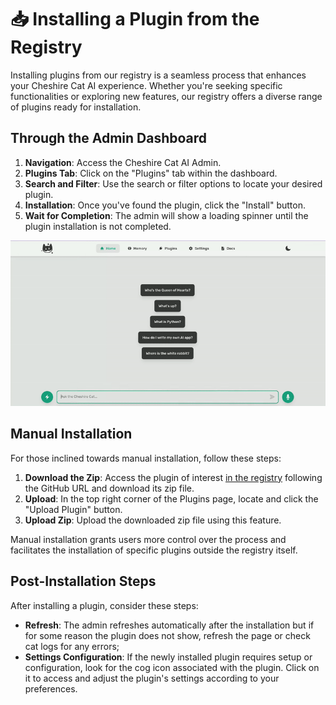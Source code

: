 # &#128229; Installing a Plugin from the Registry

Installing plugins from our registry is a seamless process that enhances your Cheshire Cat AI experience. Whether you're seeking specific functionalities or exploring new features, our registry offers a diverse range of plugins ready for installation.

## Through the Admin Dashboard

1. **Navigation**: Access the Cheshire Cat AI Admin.
2. **Plugins Tab**: Click on the "Plugins" tab within the dashboard.
3. **Search and Filter**: Use the search or filter options to locate your desired plugin.
4. **Installation**: Once you've found the plugin, click the "Install" button.
5. **Wait for Completion**: The admin will show a loading spinner until the plugin installation is not completed.


![Admin plugin install from registry](../assets/img/admin_screenshots/install-plugin-from-registry.gif)

## Manual Installation

For those inclined towards manual installation, follow these steps:

1. **Download the Zip**: Access the plugin of interest [in the registry](https://github.com/cheshire-cat-ai/plugins) following the GitHub URL and download its zip file.
2. **Upload**: In the top right corner of the Plugins page, locate and click the "Upload Plugin" button.
3. **Upload Zip**: Upload the downloaded zip file using this feature.

Manual installation grants users more control over the process and facilitates the installation of specific plugins outside the registry itself.

## Post-Installation Steps

After installing a plugin, consider these steps:

- **Refresh**: The admin refreshes automatically after the installation but if for some reason the plugin does not show, refresh the page or check cat logs for any errors;
- **Settings Configuration**: If the newly installed plugin requires setup or configuration, look for the cog icon associated with the plugin. Click on it to access and adjust the plugin's settings according to your preferences.